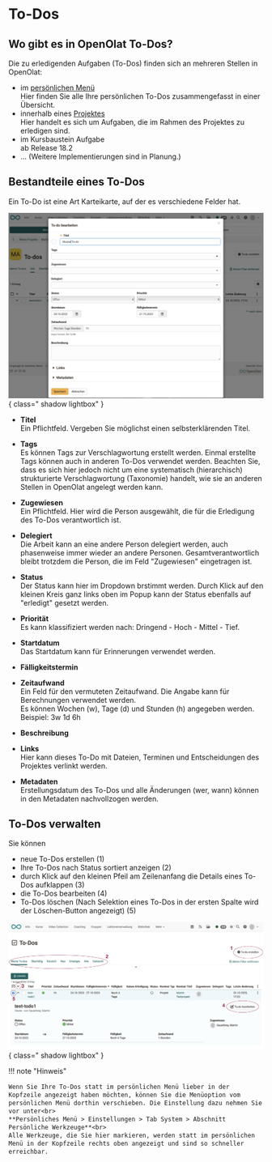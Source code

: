 # To-Dos

## Wo gibt es in OpenOlat To-Dos?

Die zu erledigenden Aufgaben (To-Dos) finden sich an mehreren Stellen in OpenOlat:

* im [persönlichen Menü](../personal_menu/To-Dos.de.md)<br>
Hier finden Sie alle Ihre persönlichen To-Dos zusammengefasst in einer Übersicht.
* innerhalb eines [Projektes](../area_modules/Project_Todos.de.md)<br>
Hier handelt es sich um Aufgaben, die im Rahmen des Projektes zu erledigen sind.
* im Kursbaustein Aufgabe<br>
ab Release 18.2
* ... (Weitere Implementierungen sind in Planung.)

## Bestandteile eines To-Dos

Ein To-Do ist eine Art Karteikarte, auf der es verschiedene Felder hat. 

![to_do_basics_elements_v1_de.png](assets/to_do_basics_elements_v1_de.png){ class=" shadow lightbox" }

* **Titel**<br>
Ein Pflichtfeld. Vergeben Sie möglichst einen selbsterklärenden Titel.
* **Tags**<br>
Es können Tags zur Verschlagwortung erstellt werden. Einmal erstellte Tags können auch in anderen To-Dos verwendet werden. Beachten Sie, dass es sich hier jedoch nicht um eine systematisch (hierarchisch) strukturierte Verschlagwortung (Taxonomie) handelt, wie sie an anderen Stellen in OpenOlat angelegt werden kann.
* **Zugewiesen**<br> 
Ein Pflichtfeld. Hier wird die Person ausgewählt, die für die Erledigung des To-Dos verantwortlich ist.
* **Delegiert**<br> Die Arbeit kann an eine andere Person delegiert werden, auch phasenweise immer wieder an andere Personen. Gesamtverantwortlich bleibt trotzdem die Person, die im Feld "Zugewiesen" eingetragen ist.
* **Status**<br>
Der Status kann hier im Dropdown brstimmt werden. Durch Klick auf den kleinen Kreis ganz links oben im Popup kann der Status ebenfalls auf "erledigt" gesetzt werden.
* **Priorität**<br>
Es kann klassifiziert werden nach: Dringend - Hoch - Mittel - Tief.
* **Startdatum**<br>
Das Startdatum kann für Erinnerungen verwendet werden.
* **Fälligkeitstermin**<br>

* **Zeitaufwand**<br>
Ein Feld für den vermuteten Zeitaufwand. Die Angabe kann für Berechnungen verwendet werden.<br>
Es können Wochen (w), Tage (d) und Stunden (h) angegeben werden. Beispiel: 3w 1d 6h
* **Beschreibung**<br>

* **Links**<br>
Hier kann dieses To-Do mit Dateien, Terminen und Entscheidungen des Projektes verlinkt werden.
* **Metadaten**<br>
Erstellungsdatum des To-Dos und alle Änderungen (wer, wann) können in den Metadaten nachvollzogen werden.




## To-Dos verwalten

Sie können

* neue To-Dos erstellen (1)
* Ihre To-Dos nach Status sortiert anzeigen (2)
* durch Klick auf den kleinen Pfeil am Zeilenanfang die Details eines To-Dos aufklappen (3)
* die To-Dos bearbeiten (4)
* To-Dos löschen (Nach Selektion eines To-Dos in der ersten Spalte wird der Löschen-Button angezeigt) (5)

![to-do_example_v1_de.png](assets/to-do_example_v1_de.png){ class=" shadow lightbox" }


!!! note "Hinweis"

    Wenn Sie Ihre To-Dos statt im persönlichen Menü lieber in der Kopfzeile angezeigt haben möchten, können Sie die Menüoption vom persönlichen Menü dorthin verschieben. Die Einstellung dazu nehmen Sie vor unter<br>
    **Persönliches Menü > Einstellungen > Tab System > Abschnitt Persönliche Werkzeuge**<br>
    Alle Werkzeuge, die Sie hier markieren, werden statt im persönlichen Menü in der Kopfzeile rechts oben angezeigt und sind so schneller erreichbar.